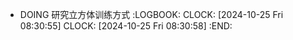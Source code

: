 - DOING 研究立方体训练方式
  :LOGBOOK:
  CLOCK: [2024-10-25 Fri 08:30:55]
  CLOCK: [2024-10-25 Fri 08:30:58]
  :END: